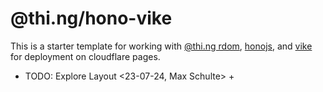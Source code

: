 # @thi.ng/hono-vike

This is a starter template for working with [@thi.ng rdom](https://docs.thi.ng/umbrella/rdom/), [honojs](https://hono.dev/), and [vike](https://vike.dev) for deployment on cloudflare pages.

+ TODO: Explore Layout <23-07-24, Max Schulte> +
